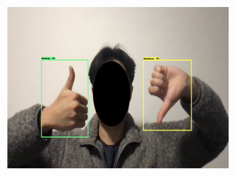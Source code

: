 




![Sample image for detecting ThumbsUp and ThumbsDown](https://raw.githubusercontent.com/readyjune/TensorflowObjectDetection/main/sample.png)
